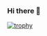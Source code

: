 ### Hi there 👋

[![trophy](https://github-profile-trophy.vercel.app/?username=awiswasi&theme=gruvbox&rank=SECRET,SSS,SS,S,AAA,AA,A)](https://github.com/ryo-ma/github-profile-trophy)
